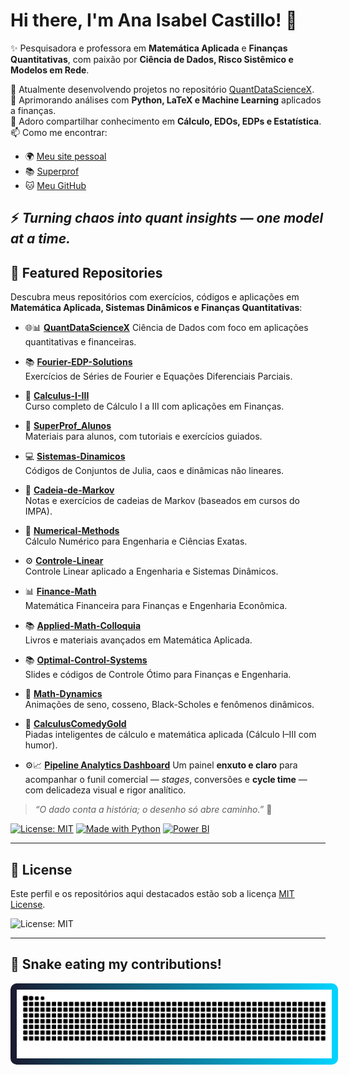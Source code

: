 # Hi there, I'm Ana Isabel Castillo! 👋  

✨ Pesquisadora e professora em **Matemática Aplicada** e **Finanças Quantitativas**, com paixão por **Ciência de Dados, Risco Sistêmico e Modelos em Rede**.  

🔭 Atualmente desenvolvendo projetos no repositório [QuantDataScienceX](https://github.com/IsabelCasPe/QuantDataScienceX).  
🌱 Aprimorando análises com **Python, LaTeX e Machine Learning** aplicados a finanças.  
💬 Adoro compartilhar conhecimento em **Cálculo, EDOs, EDPs e Estatística**.  
📫 Como me encontrar:  
- 🌍 [Meu site pessoal](https://isabelcaspe.github.io/)  
- 📚 [Superprof](https://www.superprof.com.br/doutoranda-matematica-aplicada-ime-usp-mestre-ciencias-pela-pme-escola-politecnica-usp-ofereco-reforco-calculo.html)  
- 🐱 [Meu GitHub](https://github.com/IsabelCasPe)  

⚡ *Turning chaos into quant insights — one model at a time.*
---
## 🔢 Featured Repositories

Descubra meus repositórios com exercícios, códigos e aplicações em **Matemática Aplicada, Sistemas Dinâmicos e Finanças Quantitativas**:  

- 🌐📊 [**QuantDataScienceX**](https://github.com/IsabelCasPe/QuantDataScienceX)
  Ciência de Dados com foco em aplicações quantitativas e financeiras.

- 📚 [**Fourier-EDP-Solutions**](https://github.com/IsabelCasPe/Fourier-EDP-Solutions)  
  Exercícios de Séries de Fourier e Equações Diferenciais Parciais.  

- 📘 [**Calculus-I-III**](https://github.com/IsabelCasPe/Calculus-I-III)  
  Curso completo de Cálculo I a III com aplicações em Finanças.  

- 📖 [**SuperProf_Alunos**](https://github.com/IsabelCasPe/SuperProf_Alunos)  
  Materiais para alunos, com tutoriais e exercícios guiados.  

- 💻 [**Sistemas-Dinamicos**](https://github.com/IsabelCasPe/Sistemas-Dinamicos)  
  Códigos de Conjuntos de Julia, caos e dinâmicas não lineares.  

- 📝 [**Cadeia-de-Markov**](https://github.com/IsabelCasPe/Cadeia-de-Markov)  
  Notas e exercícios de cadeias de Markov (baseados em cursos do IMPA).  

- 🧮 [**Numerical-Methods**](https://github.com/IsabelCasPe/Numerical-Methods)  
  Cálculo Numérico para Engenharia e Ciências Exatas.  

- ⚙️ [**Controle-Linear**](https://github.com/IsabelCasPe/Controle-Linear)  
  Controle Linear aplicado a Engenharia e Sistemas Dinâmicos.  

- 📊 [**Finance-Math**](https://github.com/IsabelCasPe/Finance-Math)  
  Matemática Financeira para Finanças e Engenharia Econômica.  

- 📚 [**Applied-Math-Colloquia**](https://github.com/IsabelCasPe/Applied-Math-Colloquia)  
  Livros e materiais avançados em Matemática Aplicada.  

- 📚 [**Optimal-Control-Systems**](https://github.com/IsabelCasPe/Optimal-Control-Systems)   
  Slides e códigos de Controle Ótimo para Finanças e Engenharia.  

- 🎥 [**Math-Dynamics**](https://github.com/IsabelCasPe/Math-Dynamics)  
  Animações de seno, cosseno, Black-Scholes e fenômenos dinâmicos.  

- 🤣 [**CalculusComedyGold**](https://github.com/IsabelCasPe/CalculusComedyGold)  
  Piadas inteligentes de cálculo e matemática aplicada (Cálculo I–III com humor).

- ⚙️📈 [**Pipeline Analytics Dashboard**](https://github.com/IsabelCasPe/Pipeline-analytics-dashboard)
Um painel **enxuto e claro** para acompanhar o funil comercial — *stages*, conversões e **cycle time** — com delicadeza visual e rigor analítico.  
> *“O dado conta a história; o desenho só abre caminho.”* 💙

[![License: MIT](https://img.shields.io/badge/License-MIT-blue.svg)](#license)
[![Made with Python](https://img.shields.io/badge/Made%20with-Python-3776AB.svg)](#technologies-used)
[![Power BI](https://img.shields.io/badge/Power%20BI-Dashboard-yellow.svg)](#dashboard)  

---

## 📜 License

Este perfil e os repositórios aqui destacados estão sob a licença [MIT License](https://opensource.org/licenses/MIT).  

![License: MIT](https://img.shields.io/badge/License-MIT-yellow.svg)

---

## 🐍 Snake  eating my contributions!

<img src="https://raw.githubusercontent.com/IsabelCasPe/IsabelCasPe/output/snake.svg" alt="Chiquerrima Snake" style="background: linear-gradient(to right, #1A1A2E, #00D4FF); padding: 10px; border-radius: 10px; max-width: 100%;">


